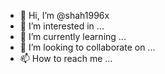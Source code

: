 - 👋 Hi, I’m @shah1996x
- 👀 I’m interested in ...
- 🌱 I’m currently learning ...
- 💞️ I’m looking to collaborate on ...
- 📫 How to reach me ...

<!---
shah1996x/shah1996x is a ✨ special ✨ repository because its `README.md` (this file) appears on your GitHub profile.
You can click the Preview link to take a look at your changes.
--->
